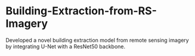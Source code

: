 # Building-Extraction-from-RS-Imagery
Developed a novel building extraction model from remote sensing imagery by integrating U-Net with a ResNet50 backbone.
